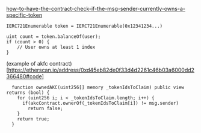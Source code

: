 [how-to-have-the-contract-check-if-the-msg-sender-currently-owns-a-specific-token](https://ethereum.stackexchange.com/questions/95000/how-to-have-the-contract-check-if-the-msg-sender-currently-owns-a-specific-token)


```solidity
IERC721Enumerable token = IERC721Enumerable(0x12341234...)

uint count = token.balanceOf(user);
if (count > 0) {
    // User owns at least 1 index
}

```
(example of akfc contract)[https://etherscan.io/address/0xd45eb82de0f33d4d2261c46b03a6000dd2366480#code]

```solidity
  function ownedAKC(uint256[] memory _tokenIdsToClaim) public view returns (bool) {
    for (uint256 i; i < _tokenIdsToClaim.length; i++) {
      if(akcContract.ownerOf(_tokenIdsToClaim[i]) != msg.sender)
        return false;
    }    
    return true;
  }
```